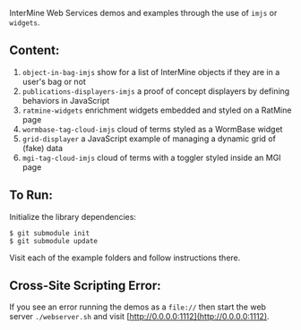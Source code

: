 InterMine Web Services demos and examples through the use of `imjs` or `widgets`.

## Content:

1. `object-in-bag-imjs` show for a list of InterMine objects if they are in a user's bag or not
1. `publications-displayers-imjs` a proof of concept displayers by defining behaviors in JavaScript
1. `ratmine-widgets` enrichment widgets embedded and styled on a RatMine page
1. `wormbase-tag-cloud-imjs` cloud of terms styled as a WormBase widget
1. `grid-displayer` a JavaScript example of managing a dynamic grid of (fake) data
1. `mgi-tag-cloud-imjs` cloud of terms with a toggler styled inside an MGI page

## To Run:

Initialize the library dependencies:

```shell
$ git submodule init
$ git submodule update
```

Visit each of the example folders and follow instructions there.

## Cross-Site Scripting Error:

If you see an error running the demos as a `file://` then start the web server `./webserver.sh` and visit [http://0.0.0.0:1112](http://0.0.0.0:1112).